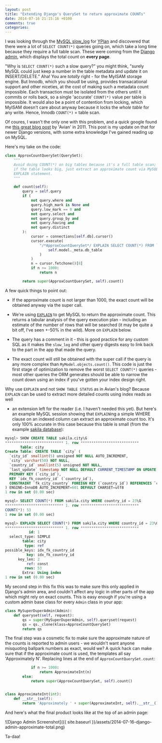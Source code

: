 ```yaml
---
layout: post
title: "Extending Django's QuerySet to return approximate COUNTs"
date: 2014-07-16 21:15:16 +0100
comments: true
categories:
---
```


I was looking through the
[MySQL slow_log](http://dev.mysql.com/doc/refman/5.5/en/slow-query-log.html)
for [YPlan](http://yplanapp.com) and discovered that there were a lot of
`SELECT COUNT(*)` queries going on, which take a long time because they require
a full table scan. These were coming from the
[Django admin](https://docs.djangoproject.com/en/1.6/ref/contrib/admin/), which
displays the total count on **every page**.


"Why is `SELECT COUNT(*)` such a slow query?" you might think, "surely MySQL
could just keep a number in the table metadata and update it on INSERT/DELETE."
Aha! You are *totally* right - for the MyISAM storage engine. But Innodb, which
you shoudl be using, provides transacational support and other niceties, at the
cost of making such a metadata count impossible. Each transaction must be
isolated from the others until it commits or rolls back, so a single 'accurate'
`COUNT(*)` value per table is impossible. It would also be a point of
contention from locking, which MyISAM doesn't care about anyway because it
locks the *whole table* for any write. Hence, Innodb `COUNT(*)` = table scan.


Of coures, I wasn't the only one with this problem, and a quick google found me
[this great blog post](http://www.tablix.org/~avian/blog/archives/2011/07/django_admin_with_large_tables/)
by 'Avian' in 2011. This post is my update on that for newer Django versions,
with some extra knowledge I've gained reading up on MySQL.


Here's my take on the code:


```python
class ApproxCountQuerySet(QuerySet):
    """
    Avoid doing COUNT(*) on big tables because it's a full table scan; instead,
    if the table looks big, just extract an approximate count via MySQL's
    EXPLAIN statement.
    """

    def count(self):
        query = self.query
        if (
            not query.where and
            query.high_mark is None and
            query.low_mark == 0 and
            not query.select and
            not query.group_by and
            not query.having and
            not query.distinct
        ):
            cursor = connections[self.db].cursor()
            cursor.execute(
                "/*ApproxCountQuerySet*/ EXPLAIN SELECT COUNT(*) FROM `{}`".format(
                    self.model._meta.db_table
                )
            )
            n = cursor.fetchone()[8]
            if n >= 1000:
                return n

        return super(ApproxCountQuerySet, self).count()
```


A few quick things to point out:


* If the approximate count is not larger than 1000, the exact count will be
  obtained anyway via the super call.

* We're using [`EXPLAIN`](http://dev.mysql.com/doc/refman/5.5/en/explain.html)
  to get MySQL to return the approximate count. This returns a tabular analysis
  of the query execution plan - including an estimate of the number of rows
  that will be searched (it may be quite a bit off, I've seen +-50% in the
  wild). More on `EXPLAIN` below.

* The query has a comment in it - this is good practice for any custom SQL as
  it makes the `slow_log` and other query digests easy to link back to the part
  in the app that made the query.

* The exact count will still be obtained with the super call if the query is
  any more complex than `MyModel.objects.count()`. This code is just the first
  stage of optimization to remove the worst `SELECT COUNT(*)` queries - most
  other queries the ORM generates should be able to narrow the count down using
  an index if you've gotten your index design right.


Why use `EXPLAIN` and not `SHOW TABLE STATUS` as in Avian's blog? Because
`EXPLAIN` can be used to extract more detailed counts using index reads as well
- an extension left for the reader (i.e. I haven't needed this yet). But here's
an example MySQL session showing that `EXPLAIN`ing a simple WHERE clause on an
indexed column can extract an approximate count too. It's only 100% accurate in
this case because this table is small (from the example
[sakila database](http://dev.mysql.com/doc/sakila/en/)):

```sql
mysql> SHOW CREATE TABLE sakila.city\G
*************************** 1. row ***************************
       Table: city
Create Table: CREATE TABLE `city` (
  `city_id` smallint(5) unsigned NOT NULL AUTO_INCREMENT,
  `city` varchar(50) NOT NULL,
  `country_id` smallint(5) unsigned NOT NULL,
  `last_update` timestamp NOT NULL DEFAULT CURRENT_TIMESTAMP ON UPDATE CURRENT_TIMESTAMP,
  PRIMARY KEY (`city_id`),
  KEY `idx_fk_country_id` (`country_id`),
  CONSTRAINT `fk_city_country` FOREIGN KEY (`country_id`) REFERENCES `country` (`country_id`) ON UPDATE CASCADE
) ENGINE=InnoDB AUTO_INCREMENT=601 DEFAULT CHARSET=utf8
1 row in set (0.00 sec)

mysql> SELECT COUNT(*) FROM sakila.city WHERE country_id = 23\G
*************************** 1. row ***************************
COUNT(*): 53
1 row in set (0.00 sec)

mysql> EXPLAIN SELECT COUNT(*) FROM sakila.city WHERE country_id = 23\G
*************************** 1. row ***************************
           id: 1
  select_type: SIMPLE
        table: city
         type: ref
possible_keys: idx_fk_country_id
          key: idx_fk_country_id
      key_len: 2
          ref: const
         rows: 53
        Extra: Using index
1 row in set (0.00 sec)
```


My second step in this fix this was to make sure this only applied in Django's
admin area, and couldn't affect any logic in other parts of the app which might
rely on exact counts. This is easy enough if you're using a custom admin base
class for every `Admin` class in your app:


```python
class MySuperDuperAdmin(Admin):
    def queryset(self, request):
        qs = super(MySuperDuperAdmin, self).queryset(request)
        qs = qs._clone(klass=ApproxCountQuerySet)
        return qs
```


The final step was a cosmetic fix to make sure the approximate nature of the
counts is reported to admin users - we wouldn't want anyone misquoting ballpark
numbers as exact, would we? A quick hack can make sure that if the approximate
count is used, the templates all say 'Approximately N'. Replacing lines at the
end of `ApproxCountQuerySet.count`:

```python
            if n >= 1000:
                return ApproximateInt(n)
        else:
            return super(ApproxCountQuerySet, self).count()


class ApproximateInt(int):
    def __str__(self):
        return 'Approximately ' + super(ApproximateInt, self).__str__()
```

And here's what the final product looks like at the top of an admin page:

![Django Admin Screenshot]({{ site.baseurl }}/assets/2014-07-16-django-admin-approximate-total.png)

Ta-daa!
